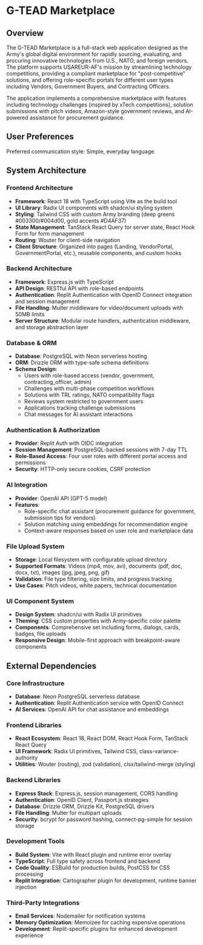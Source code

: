 # G-TEAD Marketplace

## Overview

The G-TEAD Marketplace is a full-stack web application designed as the Army's global digital environment for rapidly sourcing, evaluating, and procuring innovative technologies from U.S., NATO, and foreign vendors. The platform supports USAREUR-AF's mission by streamlining technology competitions, providing a compliant marketplace for "post-competitive" solutions, and offering role-specific portals for different user types including Vendors, Government Buyers, and Contracting Officers.

The application implements a comprehensive marketplace with features including technology challenges (inspired by xTech competitions), solution submissions with pitch videos, Amazon-style government reviews, and AI-powered assistance for procurement guidance.

## User Preferences

Preferred communication style: Simple, everyday language.

## System Architecture

### Frontend Architecture
- **Framework**: React 18 with TypeScript using Vite as the build tool
- **UI Library**: Radix UI components with shadcn/ui styling system
- **Styling**: Tailwind CSS with custom Army branding (deep greens #003300/#004d00, gold accents #D4AF37)
- **State Management**: TanStack React Query for server state, React Hook Form for form management
- **Routing**: Wouter for client-side navigation
- **Client Structure**: Organized into pages (Landing, VendorPortal, GovernmentPortal, etc.), reusable components, and custom hooks

### Backend Architecture
- **Framework**: Express.js with TypeScript
- **API Design**: RESTful API with role-based endpoints
- **Authentication**: Replit Authentication with OpenID Connect integration and session management
- **File Handling**: Multer middleware for video/document uploads with 50MB limits
- **Server Structure**: Modular route handlers, authentication middleware, and storage abstraction layer

### Database & ORM
- **Database**: PostgreSQL with Neon serverless hosting
- **ORM**: Drizzle ORM with type-safe schema definitions
- **Schema Design**: 
  - Users with role-based access (vendor, government, contracting_officer, admin)
  - Challenges with multi-phase competition workflows
  - Solutions with TRL ratings, NATO compatibility flags
  - Reviews system restricted to government users
  - Applications tracking challenge submissions
  - Chat messages for AI assistant interactions

### Authentication & Authorization
- **Provider**: Replit Auth with OIDC integration
- **Session Management**: PostgreSQL-backed sessions with 7-day TTL
- **Role-Based Access**: Four user roles with different portal access and permissions
- **Security**: HTTP-only secure cookies, CSRF protection

### AI Integration
- **Provider**: OpenAI API (GPT-5 model)
- **Features**: 
  - Role-specific chat assistant (procurement guidance for government, submission tips for vendors)
  - Solution matching using embeddings for recommendation engine
  - Context-aware responses based on user role and marketplace data

### File Upload System
- **Storage**: Local filesystem with configurable upload directory
- **Supported Formats**: Videos (mp4, mov, avi), documents (pdf, doc, docx, txt), images (jpg, jpeg, png, gif)
- **Validation**: File type filtering, size limits, and progress tracking
- **Use Cases**: Pitch videos, white papers, technical documentation

### UI Component System
- **Design System**: shadcn/ui with Radix UI primitives
- **Theming**: CSS custom properties with Army-specific color palette
- **Components**: Comprehensive set including forms, dialogs, cards, badges, file uploads
- **Responsive Design**: Mobile-first approach with breakpoint-aware components

## External Dependencies

### Core Infrastructure
- **Database**: Neon PostgreSQL serverless database
- **Authentication**: Replit Authentication service with OpenID Connect
- **AI Services**: OpenAI API for chat assistance and embeddings

### Frontend Libraries
- **React Ecosystem**: React 18, React DOM, React Hook Form, TanStack React Query
- **UI Framework**: Radix UI primitives, Tailwind CSS, class-variance-authority
- **Utilities**: Wouter (routing), zod (validation), clsx/tailwind-merge (styling)

### Backend Libraries
- **Express Stack**: Express.js, session management, CORS handling
- **Authentication**: OpenID Client, Passport.js strategies
- **Database**: Drizzle ORM, Drizzle Kit, PostgreSQL drivers
- **File Handling**: Multer for multipart uploads
- **Security**: bcrypt for password hashing, connect-pg-simple for session storage

### Development Tools
- **Build System**: Vite with React plugin and runtime error overlay
- **TypeScript**: Full type safety across frontend and backend
- **Code Quality**: ESBuild for production builds, PostCSS for CSS processing
- **Replit Integration**: Cartographer plugin for development, runtime banner injection

### Third-Party Integrations
- **Email Services**: Nodemailer for notification systems
- **Memory Optimization**: Memoizee for caching expensive operations
- **Development**: Replit-specific plugins for enhanced development experience